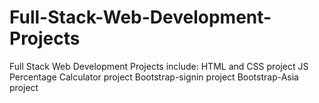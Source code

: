 # Full-Stack-Web-Development-Projects

Full Stack Web Development Projects include:
HTML and CSS project
JS Percentage Calculator project
Bootstrap-signin project
Bootstrap-Asia project


